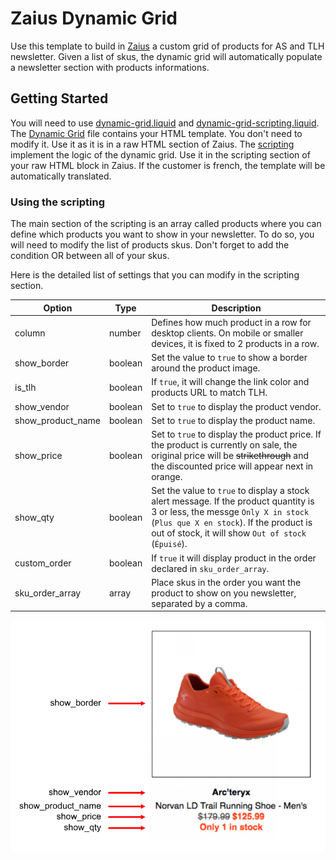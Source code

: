 # Zaius Dynamic Grid

Use this template to build in [Zaius](https://app.zaius.com/) a custom grid of products for AS and TLH newsletter. Given a list of skus, the dynamic grid will automatically populate a newsletter section with products informations. 

## Getting Started

You will need to use [dynamic-grid.liquid](dynamic-grid.liquid) and [dynamic-grid-scripting.liquid](dynamic-grid-scripting.liquid). The [Dynamic Grid](dynamic-grid.liquid) file contains your HTML template. You don't need to modify it. Use it as it is in a raw HTML section of Zaius. The [scripting](dynamic-grid-scripting.liquid) implement the logic of the dynamic grid. Use it in the scripting section of your raw HTML block in Zaius. If the customer is french, the template will be automatically translated.

### Using the scripting

The main section of the scripting is an array called products where you can define which products you want to show in your newsletter. To do so, you will need to modify the list of products skus. Don't forget to add the condition OR between all of your skus. 

Here is the detailed list of settings that you can modify in the scripting section.
 
Option | Type | Description
------ | ---- | -----------
column | number | Defines how much product in a row for desktop clients. On mobile or smaller devices, it is fixed to 2 products in a row.
show_border | boolean | Set the value to `true` to show a border around the product image.
is_tlh | boolean | If `true`, it will change the link color and products URL to match TLH.
show_vendor | boolean | Set to `true` to display the product vendor.
show_product_name | boolean | Set to `true` to display the product name.
show_price | boolean | Set to `true` to display the product price. If the product is currently on sale, the original price will be ~~strikethrough~~  and the discounted price will appear next in orange.
show_qty | boolean | Set the value to `true` to display a stock alert message. If the product quantity is 3 or less, the messge `Only X in stock` (`Plus que X en stock`). If the product is out of stock, it will show `Out of stock` (`Épuisé`).   
custom_order | boolean |  If `true` it will display product in the order declared in `sku_order_array`.   
sku_order_array | array | Place skus in the order you want the product to show on you newsletter, separated by a comma.   

![Dynamic grid example](dynamic-grid-example.png)
